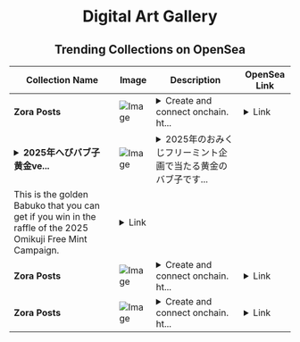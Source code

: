 <div align="center">

# Digital Art Gallery

## Trending Collections on OpenSea

| Collection Name                       | Image                                                                                     | Description                       | OpenSea Link                                                                                          |
|---------------------------------------|-------------------------------------------------------------------------------------------|-----------------------------------|--------------------------------------------------------------------------------------------------------|
| **Zora Posts** | ![Image](https://i.seadn.io/s/raw/files/d2bcde1ca41bdd49ec0fadd238edc57b.png?w=500&auto=format?w=200&auto=format) | <details><summary>Create and connect onchain. ht...</summary>Create and connect onchain. https://zora.co</details> | <details><summary>Link</summary>[Zora Posts](https://opensea.io/collection/zora-posts-17875)</details> |
| **<details><summary>2025年へびバブ子 黄金ve...</summary>2025年へびバブ子 黄金ver</details>** | ![Image](https://i.seadn.io/s/raw/files/326715cbb4c5fa1036792faf90bdf839.png?w=500&auto=format?w=200&auto=format) | <details><summary>2025年のおみくじフリーミント企画で当たる黄金のバブ子です...</summary>2025年のおみくじフリーミント企画で当たる黄金のバブ子です。
This is the golden Babuko that you can get if you win in the raffle of the 2025 Omikuji Free Mint Campaign.</details> | <details><summary>Link</summary>[2025年へびバブ子 黄金ver](https://opensea.io/collection/2025nian-hebibabuzi-huang-jin-ver)</details> |
| **Zora Posts** | ![Image](https://i.seadn.io/s/raw/files/e9e524a319a4a6593726c48264793687.jpg?w=500&auto=format?w=200&auto=format) | <details><summary>Create and connect onchain. ht...</summary>Create and connect onchain. https://zora.co</details> | <details><summary>Link</summary>[Zora Posts](https://opensea.io/collection/zora-posts-17874)</details> |
| **Zora Posts** | ![Image](https://i.seadn.io/s/raw/files/1d3c9c268bf90c49052a3f53e7a3ac43.jpg?w=500&auto=format?w=200&auto=format) | <details><summary>Create and connect onchain. ht...</summary>Create and connect onchain. https://zora.co</details> | <details><summary>Link</summary>[Zora Posts](https://opensea.io/collection/zora-posts-17873)</details> |

</div>